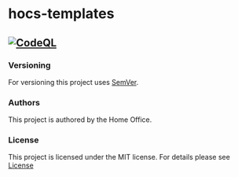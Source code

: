 # hocs-templates

[![CodeQL](https://github.com/UKHomeOffice/hocs-templates/actions/workflows/codeql-analysis.yml/badge.svg)](https://github.com/UKHomeOffice/hocs-templates/actions/workflows/codeql-analysis.yml)
-----


### Versioning

For versioning this project uses [SemVer](https://semver.org/).

### Authors

This project is authored by the Home Office.

### License

This project is licensed under the MIT license. For details please see [License](LICENSE) 
